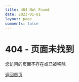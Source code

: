 ```yaml
---
title: 404 Not Found
date: 2023-01-01
layout: page
comments: false
---
```


# 404 - 页面未找到

您访问的页面不存在或已被移除

[返回首页](/)
